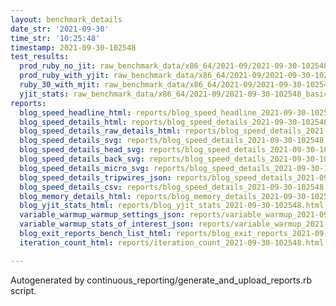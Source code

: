 ```yaml
---
layout: benchmark_details
date_str: '2021-09-30'
time_str: '10:25:48'
timestamp: 2021-09-30-102548
test_results:
  prod_ruby_no_jit: raw_benchmark_data/x86_64/2021-09/2021-09-30-102548_basic_benchmark_prod_ruby_no_jit.json
  prod_ruby_with_yjit: raw_benchmark_data/x86_64/2021-09/2021-09-30-102548_basic_benchmark_prod_ruby_with_yjit.json
  ruby_30_with_mjit: raw_benchmark_data/x86_64/2021-09/2021-09-30-102548_basic_benchmark_ruby_30_with_mjit.json
  yjit_stats: raw_benchmark_data/x86_64/2021-09/2021-09-30-102548_basic_benchmark_yjit_stats.json
reports:
  blog_speed_headline_html: reports/blog_speed_headline_2021-09-30-102548.html
  blog_speed_details_html: reports/blog_speed_details_2021-09-30-102548.html
  blog_speed_details_raw_details_html: reports/blog_speed_details_2021-09-30-102548.raw_details.html
  blog_speed_details_svg: reports/blog_speed_details_2021-09-30-102548.svg
  blog_speed_details_head_svg: reports/blog_speed_details_2021-09-30-102548.head.svg
  blog_speed_details_back_svg: reports/blog_speed_details_2021-09-30-102548.back.svg
  blog_speed_details_micro_svg: reports/blog_speed_details_2021-09-30-102548.micro.svg
  blog_speed_details_tripwires_json: reports/blog_speed_details_2021-09-30-102548.tripwires.json
  blog_speed_details_csv: reports/blog_speed_details_2021-09-30-102548.csv
  blog_memory_details_html: reports/blog_memory_details_2021-09-30-102548.html
  blog_yjit_stats_html: reports/blog_yjit_stats_2021-09-30-102548.html
  variable_warmup_warmup_settings_json: reports/variable_warmup_2021-09-30-102548.warmup_settings.json
  variable_warmup_stats_of_interest_json: reports/variable_warmup_2021-09-30-102548.stats_of_interest.json
  blog_exit_reports_bench_list_html: reports/blog_exit_reports_2021-09-30-102548.bench_list.html
  iteration_count_html: reports/iteration_count_2021-09-30-102548.html

---
```

Autogenerated by continuous_reporting/generate_and_upload_reports.rb script.
